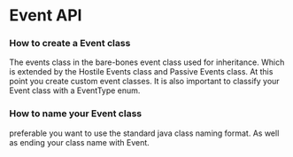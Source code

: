 # Event API

### How to create a Event class

The events class in the bare-bones event class used for inheritance. 
Which is extended by the Hostile Events class and Passive Events class.
At this point you create custom event classes.
It is also important to classify your Event class with a EventType enum.

### How to name your Event class

preferable you want to use the standard java class naming format.
As well as ending your class name with Event. 